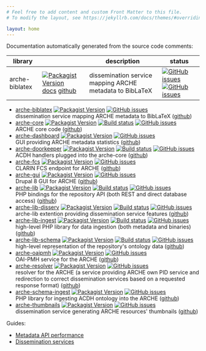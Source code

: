 ```yaml
---
# Feel free to add content and custom Front Matter to this file.
# To modify the layout, see https://jekyllrb.com/docs/themes/#overriding-theme-defaults

layout: home
---
```


Documentation automatically generated from the source code comments:

| library |   | description | status |
|---------|---|-------------|--------|
| arche-biblatex | [![Packagist Version](https://img.shields.io/packagist/v/acdh-oeaw/arche-biblatex?include_prereleases)](https://github.com/acdh-oeaw/arche-biblatex/releases) [docs](devdocs/namespaces/acdhoeaw-arche-biblatex.html) [github](https://github.com/acdh-oeaw/arche-biblatex) | dissemination service mapping ARCHE metadata to BibLaTeX | [![GitHub issues](https://img.shields.io/github/issues-raw/acdh-oeaw/arche-biblatex/bug)](https://github.com/acdh-oeaw/arche-biblatex/issues) [![GitHub issues](https://img.shields.io/github/issues-raw/acdh-oeaw/arche-biblatex/enhancement)](https://github.com/acdh-oeaw/arche-biblatex/issues) |


* [arche-biblatex](devdocs/namespaces/acdhoeaw-arche-biblatex.html)
  [![Packagist Version](https://img.shields.io/packagist/v/acdh-oeaw/arche-biblatex?include_prereleases)](https://github.com/acdh-oeaw/arche-biblatex/releases)
  [![GitHub issues](https://img.shields.io/github/issues-raw/acdh-oeaw/arche-biblatex)](https://github.com/acdh-oeaw/arche-biblatex/issues)  
  dissemination service mapping ARCHE metadata to BibLaTeX
  ([github](https://github.com/acdh-oeaw/arche-biblatex))
* [arche-core](devdocs/namespaces/acdhoeaw-arche-core.html)
  [![Packagist Version](https://img.shields.io/packagist/v/acdh-oeaw/arche-core?include_prereleases)](https://github.com/acdh-oeaw/arche-core/releases)
  [![Build status](https://github.com/acdh-oeaw/arche-core/workflows/phpunit/badge.svg?branch=master)](https://github.com/acdh-oeaw/arche-core/actions)
  [![GitHub issues](https://img.shields.io/github/issues-raw/acdh-oeaw/arche-core)](https://github.com/acdh-oeaw/arche-core/issues)  
  ARCHE core code ([github](https://github.com/acdh-oeaw/arche-core))
* [arche-dashboard](devdocs/namespaces/drupal-arche-dashboard.html)
  [![Packagist Version](https://img.shields.io/packagist/v/acdh-oeaw/arche-dashboard?include_prereleases)](https://github.com/acdh-oeaw/arche-dashboard/releases)
  [![GitHub issues](https://img.shields.io/github/issues-raw/acdh-oeaw/arche-dashboard)](https://github.com/acdh-oeaw/arche-dashboard/issues)  
  GUI providing ARCHE metadata statistics
  ([github](https://github.com/acdh-oeaw/arche-dashboard))
* [arche-doorkeeper](devdocs/namespaces/acdhoeaw-arche-doorkeeper.html)
  [![Packagist Version](https://img.shields.io/packagist/v/acdh-oeaw/arche-doorkeeper?include_prereleases)](https://github.com/acdh-oeaw/arche-doorkeeper/releases)
  [![Build status](https://github.com/acdh-oeaw/arche-doorkeeper/workflows/phpunit/badge.svg?branch=master)](https://github.com/acdh-oeaw/arche-doorkeeper/actions)
  [![GitHub issues](https://img.shields.io/github/issues-raw/acdh-oeaw/arche-doorkeeper)](https://github.com/acdh-oeaw/arche-doorkeeper/issues)  
  ACDH handlers plugged into the arche-core
  ([github](https://github.com/acdh-oeaw/arche-doorkeeper))
* [arche-fcs](devdocs/namespaces/acdhoeaw-arche-fcs.html)
  [![Packagist Version](https://img.shields.io/packagist/v/acdh-oeaw/arche-fcs?include_prereleases)](https://github.com/acdh-oeaw/arche-fcs/releases)
  [![GitHub issues](https://img.shields.io/github/issues-raw/acdh-oeaw/arche-fcs)](https://github.com/acdh-oeaw/arche-fcs/issues)  
  CLARIN FCS endpoint for ARCHE
  ([github](https://github.com/acdh-oeaw/arche-fcs))
* [arche-gui](devdocs/namespaces/drupal-acdh-repo-gui.html)
  [![Packagist Version](https://img.shields.io/packagist/v/acdh-oeaw/arche-gui?include_prereleases)](https://github.com/acdh-oeaw/arche-gui/releases)
  [![GitHub issues](https://img.shields.io/github/issues-raw/acdh-oeaw/arche-gui)](https://github.com/acdh-oeaw/arche-gui/issues)  
  Drupal 8 GUI for ARCHE
  ([github](https://github.com/acdh-oeaw/arche-gui))
* [arche-lib](devdocs/namespaces/acdhoeaw-arche-lib.html)
  [![Packagist Version](https://img.shields.io/packagist/v/acdh-oeaw/arche-lib?include_prereleases)](https://github.com/acdh-oeaw/arche-lib/releases)
  [![Build status](https://github.com/acdh-oeaw/arche-lib/workflows/phpunit/badge.svg?branch=master)](https://github.com/acdh-oeaw/arche-lib/actions)
  [![GitHub issues](https://img.shields.io/github/issues-raw/acdh-oeaw/arche-lib)](https://github.com/acdh-oeaw/arche-lib/issues)  
  PHP bindings for the repository API (both REST and direct database access)
  ([github](https://github.com/acdh-oeaw/arche-lib))
* [arche-lib-disserv](devdocs/namespaces/acdhoeaw-arche-lib-disserv.html)
  [![Packagist Version](https://img.shields.io/packagist/v/acdh-oeaw/arche-lib-disserv?include_prereleases)](https://github.com/acdh-oeaw/arche-lib-disserv/releases)
  [![Build status](https://github.com/acdh-oeaw/arche-lib-disserv/workflows/phpunit/badge.svg?branch=master)](https://github.com/acdh-oeaw/arche-lib-disserv/actions)
  [![GitHub issues](https://img.shields.io/github/issues-raw/acdh-oeaw/arche-lib-disserv)](https://github.com/acdh-oeaw/arche-lib-disserv/issues)  
  arche-lib extention providing dissemination service features
  ([github](https://github.com/acdh-oeaw/arche-lib-disserv))
* [arche-lib-ingest](devdocs/namespaces/acdhoeaw-arche-lib-ingest.html)
  [![Packagist Version](https://img.shields.io/packagist/v/acdh-oeaw/arche-lib-ingest?include_prereleases)](https://github.com/acdh-oeaw/arche-lib-ingest/releases)
  [![Build status](https://github.com/acdh-oeaw/arche-lib-ingest/workflows/phpunit/badge.svg?branch=master)](https://github.com/acdh-oeaw/arche-lib-ingest/actions)
  [![GitHub issues](https://img.shields.io/github/issues-raw/acdh-oeaw/arche-lib-ingest)](https://github.com/acdh-oeaw/arche-lib-ingest/issues)  
  high-level PHP library for data ingestion (both metadata and binaries)
  ([github](https://github.com/acdh-oeaw/arche-lib-ingest))
* [arche-lib-schema](devdocs/namespaces/acdhoeaw-arche-lib-schema.html)
  [![Packagist Version](https://img.shields.io/packagist/v/acdh-oeaw/arche-lib-schema?include_prereleases)](https://github.com/acdh-oeaw/arche-lib-schema/releases)
  [![Build status](https://github.com/acdh-oeaw/arche-lib-schema/workflows/phpunit/badge.svg?branch=master)](https://github.com/acdh-oeaw/arche-lib-schema/actions)
  [![GitHub issues](https://img.shields.io/github/issues-raw/acdh-oeaw/arche-lib-schema)](https://github.com/acdh-oeaw/arche-lib-schema/issues)  
  high-level representation of the repository's ontology data
  ([github](https://github.com/acdh-oeaw/arche-lib-schema))
* [arche-oaipmh](devdocs/namespaces/acdhoeaw-arche-oaipmh.html)
  [![Packagist Version](https://img.shields.io/packagist/v/acdh-oeaw/arche-oaipmh?include_prereleases)](https://github.com/acdh-oeaw/arche-oaipmh/releases)
  [![GitHub issues](https://img.shields.io/github/issues-raw/acdh-oeaw/arche-oaipmh)](https://github.com/acdh-oeaw/arche-oaipmh/issues)  
  OAI-PMH service for the ARCHE
  ([github](https://github.com/acdh-oeaw/arche-oaipmh))
* [arche-resolver](devdocs/namespaces/acdhoeaw-arche-resolver.html)
  [![Packagist Version](https://img.shields.io/packagist/v/acdh-oeaw/arche-resolver?include_prereleases)](https://github.com/acdh-oeaw/arche-resolver/releases)
  [![GitHub issues](https://img.shields.io/github/issues-raw/acdh-oeaw/arche-resolver)](https://github.com/acdh-oeaw/arche-resolver/issues)  
  resolver for the ARCHE (a service providing ARCHE own PID service and redirection to correct dissemination services based on a requested response format)
  ([github](https://github.com/acdh-oeaw/arche-resolver))
* [arche-schema-ingest](devdocs/namespaces/acdhoeaw-arche-schemaimport.html)
  [![Packagist Version](https://img.shields.io/packagist/v/acdh-oeaw/arche-schema-ingest?include_prereleases)](https://github.com/acdh-oeaw/arche-schema-ingest/releases)
  [![GitHub issues](https://img.shields.io/github/issues-raw/acdh-oeaw/arche-schema-ingest)](https://github.com/acdh-oeaw/arche-schema-ingest/issues)  
  PHP library for ingesting ACDH ontology into the ARCHE
  ([github](https://github.com/acdh-oeaw/arche-schema-ingest))
* [arche-thumbnails](devdocs/namespaces/acdhoeaw-arche-thumbnails.html)
  [![Packagist Version](https://img.shields.io/packagist/v/acdh-oeaw/arche-thumbnails?include_prereleases)](https://github.com/acdh-oeaw/arche-thumbnails/releases)
  [![GitHub issues](https://img.shields.io/github/issues-raw/acdh-oeaw/arche-thumbnails)](https://github.com/acdh-oeaw/arche-thumbnails/issues)  
  dissemination service generating ARCHE resources' thumbnails
  ([github](https://github.com/acdh-oeaw/arche-thumbnails))

Guides:

* [Metadata API performance](aux/metadata_api_performance.html)
* [Dissemination services](aux/dissemination_services.html)
